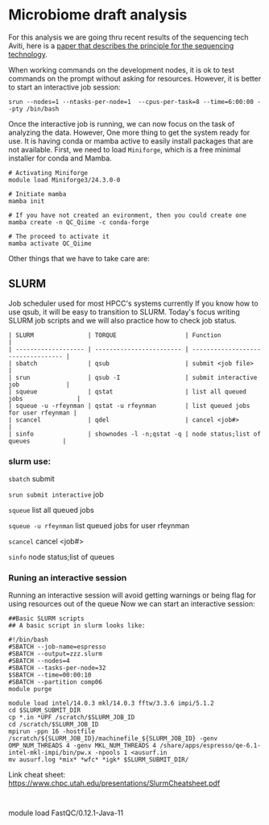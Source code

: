 # Microbiome draft analysis

For this analysis we are going thru recent results of the sequencing tech Aviti, 
here is a [paper that describes the principle for the sequencing technology](https://www.nature.com/articles/s41587-023-01750-7).

When working commands on the development nodes, it is ok to test commands on the prompt
without asking for resources.  However, it is better to start an interactive job session:

```
srun --nodes=1 --ntasks-per-node=1  --cpus-per-task=8 --time=6:00:00 --pty /bin/bash

```

Once the interactive job is running, we can now focus on the task of analyzing the data.  However,
One more thing to get the system ready for use.  It is having conda or mamba active to easily install
packages that are not available. First, we need to load `Miniforge`, which is a free minimal installer 
for conda and Mamba.

```
# Activating Miniforge
module load Miniforge3/24.3.0-0

# Initiate mamba
mamba init

# If you have not created an evironment, then you could create one
mamba create -n QC_Qiime -c conda-forge

# The proceed to activate it
mamba activate QC_Qiime
```
 
Other things that we have to take care are:

## SLURM
Job scheduler used for most HPCC's systems currently
If you know how to use qsub, it will be easy to transition to SLURM.
Today's focus writing SLURM job scripts and we will also practice how to check job status.

````
| SLURM               | TORQUE                   | Function                           |
| ------------------- | ------------------------ | ---------------------------------- |
| sbatch              | qsub                     | submit <job file>                  |
| srun                | qsub -I                  | submit interactive job             |
| squeue              | qstat                    | list all queued jobs               |
| squeue -u -rfeynman | qstat -u rfeynman        | list queued jobs for user rfeynman |
| scancel             | qdel                     | cancel <job#>                      |
| sinfo               | shownodes -l -n;qstat -q | node status;list of queues         |
````

### slurm use:

`sbatch` submit

`srun submit interactive` job

`squeue` list all queued jobs

`squeue -u rfeynman` list queued jobs for user rfeynman

`scancel` cancel <job#>

`sinfo` node status;list of queues

### Runing an interactive session
Running an interactive session will avoid getting warnings or being flag for using resources out of the queue
Now we can start an interactive session:




```                                                                                                                                                                                                                                                                                                                                                                                                                                                                                                                                n --nodes=1 --ntasks-per-node=1  --cpus-per-task=8 --partition comp06 --time=6:00:00 --pty /bin/bash
##Basic SLURM scripts
## A basic script in slurm looks like:

#!/bin/bash
#SBATCH --job-name=espresso
#SBATCH --output=zzz.slurm
#SBATCH --nodes=4
#SBATCH --tasks-per-node=32
$SBATCH --time=00:00:10 
#SBATCH --partition comp06
module purge

module load intel/14.0.3 mkl/14.0.3 fftw/3.3.6 impi/5.1.2
cd $SLURM_SUBMIT_DIR
cp *.in *UPF /scratch/$SLURM_JOB_ID
cd /scratch/$SLURM_JOB_ID
mpirun -ppn 16 -hostfile /scratch/${SLURM_JOB_ID}/machinefile_${SLURM_JOB_ID} -genv OMP_NUM_THREADS 4 -genv MKL_NUM_THREADS 4 /share/apps/espresso/qe-6.1-intel-mkl-impi/bin/pw.x -npools 1 <ausurf.in
mv ausurf.log *mix* *wfc* *igk* $SLURM_SUBMIT_DIR/
```

Link cheat sheet: https://www.chpc.utah.edu/presentations/SlurmCheatsheet.pdf

```


```
module load FastQC/0.12.1-Java-11
```